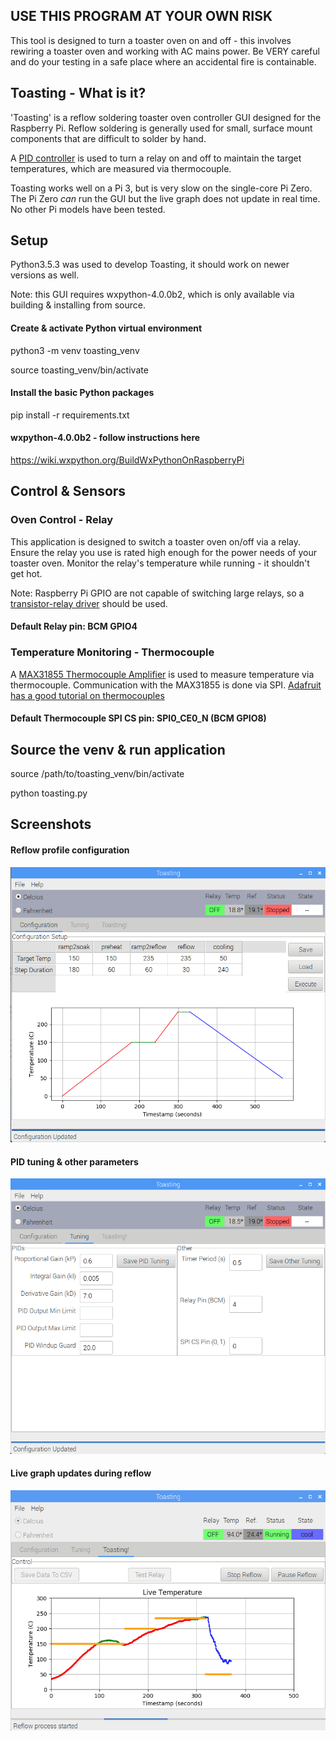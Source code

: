 ## USE THIS PROGRAM AT YOUR OWN RISK
This tool is designed to turn a toaster oven on and off - this involves rewiring a toaster
oven and working with AC mains power. Be VERY careful and do your testing in a safe place
where an accidental fire is containable.

## Toasting - What is it?
'Toasting' is a reflow soldering toaster oven controller GUI designed for the Raspberry Pi.
Reflow soldering is generally used for small, surface mount components that are difficult
to solder by hand.

A [PID controller](https://en.wikipedia.org/wiki/PID_controller) is used to turn a relay 
on and off to maintain the target temperatures, which are measured via thermocouple.

Toasting works well on a Pi 3, but is very slow on the single-core Pi Zero. 
The Pi Zero *can* run the GUI but the live graph does not update in real time.
No other Pi models have been tested.

## Setup
Python3.5.3 was used to develop Toasting, it should work on newer versions as well. 

Note: this GUI requires wxpython-4.0.0b2, which is only available via building & installing from source.

#### Create & activate Python virtual environment
python3 -m venv toasting_venv

source toasting_venv/bin/activate

#### Install the basic Python packages
pip install -r requirements.txt

#### wxpython-4.0.0b2 - follow instructions here
https://wiki.wxpython.org/BuildWxPythonOnRaspberryPi

## Control & Sensors

### Oven Control - Relay
This application is designed to switch a toaster oven on/off via a relay. 
Ensure the relay you use is rated high enough for the power needs of your toaster oven.
Monitor the relay's temperature while running - it shouldn't get hot.

Note: Raspberry Pi GPIO are not capable of switching large relays,
so a [transistor-relay driver](http://www.electronics-tutorials.ws/blog/relay-switch-circuit.html) 
should be used.

#### Default Relay pin: BCM GPIO4

### Temperature Monitoring - Thermocouple
A [MAX31855 Thermocouple Amplifier](https://www.adafruit.com/product/269) is used to 
measure temperature via thermocouple. 
Communication with the MAX31855 is done via SPI. 
[Adafruit has a good tutorial on thermocouples](https://learn.adafruit.com/thermocouple?view=all)

#### Default Thermocouple SPI CS pin: SPI0_CE0_N (BCM GPIO8) 

## Source the venv & run application
source /path/to/toasting_venv/bin/activate

python toasting.py

## Screenshots
#### Reflow profile configuration
![Reflow Profile Configuration](https://github.com/imchipwood/Toasting/blob/master/doc/panel_reflow_configuration.png?raw=true)

#### PID tuning & other parameters
![PID Tuning & Other Parameters](https://github.com/imchipwood/Toasting/blob/master/doc/panel_tuning.png?raw=true)

#### Live graph updates during reflow
![Live Graph Screenshot](https://raw.githubusercontent.com/imchipwood/Toasting/master/doc/panel_toasting.png)